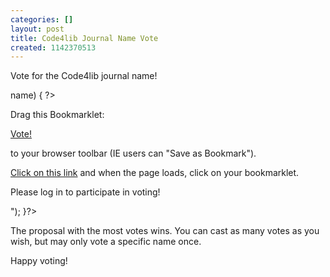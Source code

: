 ```yaml
---
categories: []
layout: post
title: Code4lib Journal Name Vote
created: 1142370513
---
```

<p>Vote for the Code4lib journal name!</p>
<?php global $user; if($user->name) { ?>
<p>Drag this Bookmarklet:</p>
<p><a href="javascript:void((function(){user='<?php print $user->name; ?>';h='http://rsinger.library.gatech.edu/journalnamevote/voter.js';n=navigator;d=document;a=n.userAgent.toLowerCase();if(d.getElementById&&a.indexOf('opera')==-1){if(n.appVersion.indexOf('MSIE')!=-1&&a.indexOf('mac')!=-1){o=d.createElement('div');o.innerHTML='<script type=%22text/javascript%22 src=%22'+h+'%22><\/script>';d.body.appendChild(o)}else{e=d.createElement('script');e.setAttribute('src',h);d.body.appendChild(e)}}else{alert('Sorry, unsupported browser.');}})())">Vote!</a></p>

<p>to your browser toolbar (IE users can "Save as Bookmark").</p>

<p><a href="http://jd4v15.backpackit.com/pub/498893" target="c4l_proposals">Click on this link</a> and when the page loads, click on your bookmarklet.</p>
<?php } else { echo("<p>Please log in to participate in voting!</p>"); }?>

<p>
The proposal with the most votes wins.  You can cast as many votes as you wish, but may only vote a specific name once.
</p>
<p>
Happy voting!
</p>
